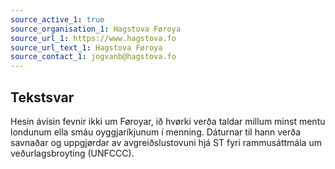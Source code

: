 ```yaml
---
source_active_1: true
source_organisation_1: Hagstova Føroya
source_url_1: https://www.hagstova.fo
source_url_text_1: Hagstova Føroya
source_contact_1: jogvanb@hagstova.fo
---
```

## Tekstsvar  
Hesin ávísin fevnir ikki um Føroyar, ið hvørki verða taldar millum minst mentu londunum ella smáu oyggjaríkjunum í menning. Dáturnar til hann verða savnaðar og uppgjørdar av avgreiðslustovuni hjá ST fyri rammusáttmála um veðurlagsbroyting (UNFCCC).
